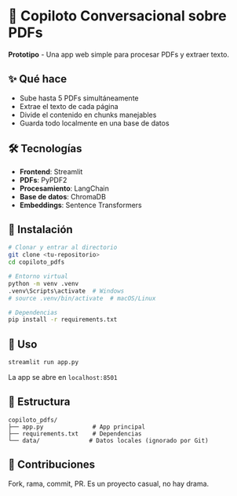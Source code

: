 # 📄 Copiloto Conversacional sobre PDFs

**Prototipo** - Una app web simple para procesar PDFs y extraer texto.

## ✨ Qué hace

- Sube hasta 5 PDFs simultáneamente
- Extrae el texto de cada página
- Divide el contenido en chunks manejables
- Guarda todo localmente en una base de datos

## 🛠️ Tecnologías

- **Frontend**: Streamlit
- **PDFs**: PyPDF2
- **Procesamiento**: LangChain
- **Base de datos**: ChromaDB
- **Embeddings**: Sentence Transformers

## 🚀 Instalación

```bash
# Clonar y entrar al directorio
git clone <tu-repositorio>
cd copiloto_pdfs

# Entorno virtual
python -m venv .venv
.venv\Scripts\activate  # Windows
# source .venv/bin/activate  # macOS/Linux

# Dependencias
pip install -r requirements.txt
```

## 🎯 Uso

```bash
streamlit run app.py
```

La app se abre en `localhost:8501`

## 📁 Estructura

```
copiloto_pdfs/
├── app.py              # App principal
├── requirements.txt    # Dependencias
└── data/              # Datos locales (ignorado por Git)
```

## 🤝 Contribuciones

Fork, rama, commit, PR. Es un proyecto casual, no hay drama.
